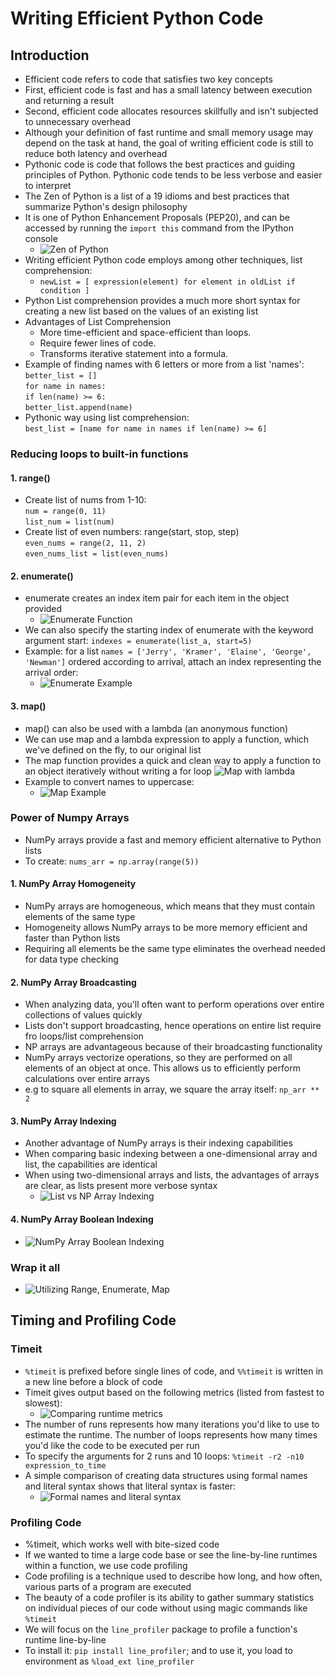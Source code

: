# Writing Efficient Python Code

## Introduction
* Efficient code refers to code that satisfies two key concepts
* First, efficient code is fast and has a small latency between execution and returning a result
* Second, efficient code allocates resources skillfully and isn't subjected to unnecessary overhead
* Although your definition of fast runtime and small memory usage may depend on the task at hand, the goal of writing efficient code is still to reduce both latency and overhead
* Pythonic code is code that follows the best practices and guiding principles of Python. Pythonic code tends to be less verbose and easier to interpret
* The Zen of Python is a list of a 19 idioms and best practices that summarize Python's design philosophy
* It is one of Python Enhancement Proposals (PEP20), and can be accessed by running the `import this` command from the IPython console
  * ![Zen of Python](https://github.com/IsaacMwendwa/Data-Engineering-Track-DataCamp/blob/main/Images/The-Zen-of-Python.PNG "Zen of Python")
* Writing efficient Python code employs among other techniques, list comprehension:
  * `newList = [ expression(element) for element in oldList if condition ]`
* Python List comprehension provides a much more short syntax for creating a new list based on the values of an existing list
* Advantages of List Comprehension
   * More time-efficient and space-efficient than loops.
   * Require fewer lines of code.
   * Transforms iterative statement into a formula.
* Example of finding names with 6 letters or more from a list 'names':
<br> `better_list = []`
<br> `for name in names:`
<br> `if len(name) >= 6:`
<br> `better_list.append(name)`
* Pythonic way using list comprehension:
<br> `best_list = [name for name in names if len(name) >= 6]`

### Reducing loops to built-in functions
#### 1. range()
* Create list of nums from 1-10:
<br> `num = range(0, 11)`
<br> `list_num = list(num)`
* Create list of even numbers: range(start, stop, step)
<br> `even_nums = range(2, 11, 2)`
<br> `even_nums_list = list(even_nums)`

#### 2. enumerate()
* enumerate creates an index item pair for each item in the object provided
  * ![Enumerate Function](https://github.com/IsaacMwendwa/Data-Engineering-Track-DataCamp/blob/main/Images/Enumerate-built-in-function.PNG "Enumerate Function")
* We can also specify the starting index of enumerate with the keyword argument start: `indexes = enumerate(list_a, start=5)`
* Example: for a list `names = ['Jerry', 'Kramer', 'Elaine', 'George', 'Newman']` ordered according to arrival, attach an index representing the arrival order:
  * ![Enumerate Example](https://github.com/IsaacMwendwa/Data-Engineering-Track-DataCamp/blob/main/Images/map-with-lambda.PNG "Enumerate Example")
#### 3. map()
* map() can also be used with a lambda (an anonymous function)
* We can use map and a lambda expression to apply a function, which we've defined on the fly, to our original list
* The map function provides a quick and clean way to apply a function to an object iteratively without writing a for loop 
 ![Map with lambda](https://github.com/IsaacMwendwa/Data-Engineering-Track-DataCamp/blob/main/Images/map-with-lambda.PNG "Map with lambda")
* Example to convert names to uppercase:
  *  ![Map Example](https://github.com/IsaacMwendwa/Data-Engineering-Track-DataCamp/blob/main/Images/Enumerate-example.PNG "Map Example")

### Power of Numpy Arrays
* NumPy arrays provide a fast and memory efficient alternative to Python lists
* To create: `nums_arr = np.array(range(5))`

#### 1. NumPy Array Homogeneity
* NumPy arrays are homogeneous, which means that they must contain elements of the same type
* Homogeneity allows NumPy arrays to be more memory efficient and faster than Python lists
* Requiring all elements be the same type eliminates the overhead needed for data type checking

#### 2. NumPy Array Broadcasting
* When analyzing data, you'll often want to perform operations over entire collections of values quickly
* Lists don't support broadcasting, hence operations on entire list require fro loops/list comprehension
* NP arrays are advantageous because of their broadcasting functionality
* NumPy arrays vectorize operations, so they are performed on all elements of an object at once. This allows us to efficiently perform calculations over entire arrays
* e.g to square all elements in array, we square the array itself: `np_arr ** 2`

#### 3. NumPy Array Indexing
* Another advantage of NumPy arrays is their indexing capabilities
* When comparing basic indexing between a one-dimensional array and list, the capabilities are identical
* When using two-dimensional arrays and lists, the advantages of arrays are clear, as lists present more verbose syntax
  *  ![List vs NP Array Indexing](https://github.com/IsaacMwendwa/Data-Engineering-Track-DataCamp/blob/main/Images/Array-indexing-capabilities.PNG "List vs NP Array Indexing")

#### 4. NumPy Array Boolean Indexing
*  ![NumPy Array Boolean Indexing](https://github.com/IsaacMwendwa/Data-Engineering-Track-DataCamp/blob/main/Images/Array-boolean-indexing.PNG "NumPy Array Boolean Indexing")

### Wrap it all
* ![Utilizing Range, Enumerate, Map](https://github.com/IsaacMwendwa/Data-Engineering-Track-DataCamp/blob/main/Images/Utilizing-range-enumerate-map.PNG "Utilizing Range, Enumerate, Map")

## Timing and Profiling Code
### Timeit
* `%timeit` is prefixed before single lines of code, and `%%timeit` is written in a new line before a block of code
* Timeit gives output based on the following metrics (listed from fastest to slowest):
   * ![Comparing runtime metrics](https://github.com/IsaacMwendwa/Data-Engineering-Track-DataCamp/assets/51324520/8a25d8bf-2a09-4b48-b0b3-e4a431820523 "Comparing runtime metrics")
* The number of runs represents how many iterations you'd like to use to estimate the runtime. The number of loops represents how many times you'd like the code to be executed per run
* To specify the arguments for 2 runs and 10 loops: `%timeit -r2 -n10 expression_to_time`
* A simple comparison of creating data structures using formal names and literal syntax shows that literal syntax is faster:
   * ![Formal names and literal syntax](https://github.com/IsaacMwendwa/Data-Engineering-Track-DataCamp/assets/51324520/50405132-8265-49dd-b2bd-4eb97902c2db "Formal names and literal syntax")

### Profiling Code
* %timeit, which works well with bite-sized code
* If we wanted to time a large code base or see the line-by-line runtimes within a function, we use code profiling
* Code profiling is a technique used to describe how long, and how often, various parts of a program are executed
* The beauty of a code profiler is its ability to gather summary statistics on individual pieces of our code without using magic commands like `%timeit`
* We will focus on the `line_profiler` package to profile a function's runtime line-by-line
* To install it: `pip install line_profiler`; and to use it, you load to environment as `%load_ext line_profiler`
